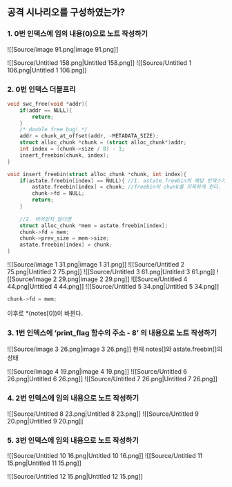 ## 공격 시나리오를 구성하였는가?
### 1. 0번 인덱스에 임의 내용(0)으로 노트 작성하기
![[Source/image 91.png|image 91.png]]
  
![[Source/Untitled 158.png|Untitled 158.png]]
![[Source/Untitled 1 106.png|Untitled 1 106.png]]
  
  
### 2. 0번 인덱스 더블프리
```C
void swc_free(void *addr){
    if(addr == NULL){
        return;
    }
    /* double free bug! */
    addr = chunk_at_offset(addr, -METADATA_SIZE);
    struct alloc_chunk *chunk = (struct alloc_chunk*)addr;
    int index = (chunk->size / 8) - 1;
    insert_freebin(chunk, index);
}
```
```C
void insert_freebin(struct alloc_chunk *chunk, int index){
    if(astate.freebin[index] == NULL){ //1. astate.freebin의 해당 인덱스가 비어있다면
        astate.freebin[index] = chunk; //freebin이 chunk를 지목하게 한다.
        chunk->fd = NULL; 
        return;
    }
    
    //2. 비어있지 않다면
    struct alloc_chunk *mem = astate.freebin[index]; 
    chunk->fd = mem;
    chunk->prev_size = mem->size;
    astate.freebin[index] = chunk; 
}
```
![[Source/image 1 31.png|image 1 31.png]]
![[Source/Untitled 2 75.png|Untitled 2 75.png]]
![[Source/Untitled 3 61.png|Untitled 3 61.png]]
![[Source/image 2 29.png|image 2 29.png]]
![[Source/Untitled 4 44.png|Untitled 4 44.png]]
![[Source/Untitled 5 34.png|Untitled 5 34.png]]
```C
chunk->fd = mem;
```
이후로 *(notes[0])이 바뀐다.
  
### 3. 1번 인덱스에 ‘print_flag 함수의 주소 - 8’ 의 내용으로 노트 작성하기
![[Source/image 3 26.png|image 3 26.png]]
현재 notes[]와 astate.freebin[]의 상태
  
![[Source/image 4 19.png|image 4 19.png]]
![[Source/Untitled 6 26.png|Untitled 6 26.png]]
![[Source/Untitled 7 26.png|Untitled 7 26.png]]
### 4. 2번 인덱스에 임의 내용으로 노트 작성하기
![[Source/Untitled 8 23.png|Untitled 8 23.png]]
![[Source/Untitled 9 20.png|Untitled 9 20.png]]
  
### 5. 3번 인덱스에 임의 내용으로 노트 작성하기
![[Source/Untitled 10 16.png|Untitled 10 16.png]]
![[Source/Untitled 11 15.png|Untitled 11 15.png]]
  
![[Source/Untitled 12 15.png|Untitled 12 15.png]]